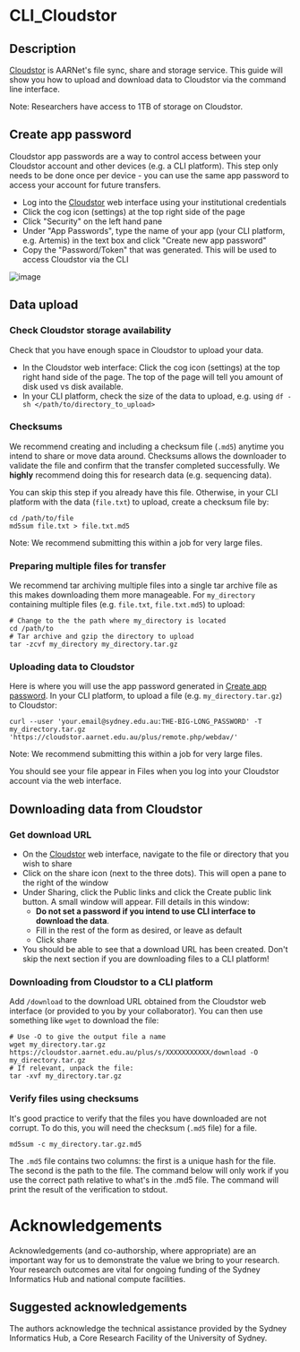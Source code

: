 # CLI_Cloudstor

## Description

[Cloudstor](https://cloudstor.aarnet.edu.au/) is AARNet's file sync, share and storage service. This guide will show you how to upload and download data to Cloudstor via the command line interface.

Note: Researchers have access to 1TB of storage on Cloudstor.

## Create app password

Cloudstor app passwords are a way to control access between your Cloudstor account and other devices (e.g. a CLI platform). This step only needs to be done once per device - you can use the same app password to access your account for future transfers. 

* Log into the [Cloudstor](https://cloudstor.aarnet.edu.au/) web interface using your institutional credentials
* Click the cog icon (settings) at the top right side of the page
* Click "Security" on the left hand pane
* Under "App Passwords", type the name of your app (your CLI platform, e.g. Artemis) in the text box and click "Create new app password"
* Copy the "Password/Token" that was generated. This will be used to access Cloudstor via the CLI

![image](https://user-images.githubusercontent.com/49257820/163305774-26896f75-5e0f-4faf-bc15-25c8d2f71abb.png)

## Data upload

### Check Cloudstor storage availability

Check that you have enough space in Cloudstor to upload your data.

* In the Cloudstor web interface: Click the cog icon (settings) at the top right hand side of the page. The top of the page will tell you amount of disk used vs disk available.
* In your CLI platform, check the size of the data to upload, e.g. using `df -sh </path/to/directory_to_upload>`

### Checksums

We recommend creating and including a checksum file (`.md5`) anytime you intend to share or move data around. Checksums allows the downloader to validate the file and confirm that the transfer completed successfully. We __highly__ recommend doing this for research data (e.g. sequencing data). 

You can skip this step if you already have this file. Otherwise, in your CLI platform with the data (`file.txt`) to upload, create a checksum file by:

```
cd /path/to/file
md5sum file.txt > file.txt.md5
```

Note: We recommend submitting this within a job for very large files. 

### Preparing multiple files for transfer

We recommend tar archiving multiple files into a single tar archive file as this makes downloading them more manageable. For `my_directory` containing multiple files (e.g. `file.txt`, `file.txt.md5`) to upload:

```
# Change to the the path where my_directory is located
cd /path/to
# Tar archive and gzip the directory to upload
tar -zcvf my_directory my_directory.tar.gz
```

### Uploading data to Cloudstor

Here is where you will use the app password generated in [Create app password](#Create-app-password). In your CLI platform, to upload a file (e.g. `my_directory.tar.gz`) to Cloudstor:

```
curl --user 'your.email@sydney.edu.au:THE-BIG-LONG_PASSWORD' -T my_directory.tar.gz 'https://cloudstor.aarnet.edu.au/plus/remote.php/webdav/'
```

Note: We recommend submitting this within a job for very large files.

You should see your file appear in Files when you log into your Cloudstor account via the web interface.

## Downloading data from Cloudstor

### Get download URL

* On the [Cloudstor](https://cloudstor.aarnet.edu.au/) web interface, navigate to the file or directory that you wish to share
* Click on the share icon (next to the three dots). This will open a pane to the right of the window
* Under Sharing, click the Public links and click the Create public link button. A small window will appear. Fill details in this window:
  * __Do not set a password if you intend to use CLI interface to download the data__. 
  * Fill in the rest of the form as desired, or leave as default
  * Click share
* You should be able to see that a download URL has been created. Don't skip the next section if you are downloading files to a CLI platform!

### Downloading from Cloudstor to a CLI platform

Add `/download` to the download URL obtained from the Cloudstor web interface (or provided to you by your collaborator). You can then use something like `wget` to download the file:

```
# Use -O to give the output file a name
wget my_directory.tar.gz https://cloudstor.aarnet.edu.au/plus/s/XXXXXXXXXXX/download -O my_directory.tar.gz
# If relevant, unpack the file:
tar -xvf my_directory.tar.gz
```

### Verify files using checksums

It's good practice to verify that the files you have downloaded are not corrupt. To do this, you will need the checksum (`.md5` file) for a file. 

```
md5sum -c my_directory.tar.gz.md5
```

The `.md5` file contains two columns: the first is a unique hash for the file. The second is the path to the file. The command below will only work if you use the correct path relative to what's in the .md5 file. The command will print the result of the verification to stdout. 

# Acknowledgements

Acknowledgements (and co-authorship, where appropriate) are an important way for us to demonstrate the value we bring to your research. Your research outcomes are vital for ongoing funding of the Sydney Informatics Hub and national compute facilities.

## Suggested acknowledgements

The authors acknowledge the technical assistance provided by the Sydney Informatics Hub, a Core Research Facility of the University of Sydney. 
